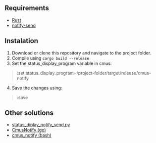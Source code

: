 ## Requirements
- [Rust](https://github.com/rust-lang/rust)
- [notify-send](https://ss64.com/bash/notify-send.html)

## Instalation
1. Download or clone this repository and navigate to the project folder.
2. Compile using `cargo build --release`
3. Set the status_display_program variable in cmus:
> :set status_display_program=/project-folder/target/release/cmus-notify
4. Save the changes using:
> :save

## Other solutions
- [status_diplay_notify_send.py](https://github.com/cmus/cmus/wiki/status_diplay_notify_send.py)
- [CmusNotify (go)](https://github.com/sebojanko/CmusNotify)
- [cmus_notify (bash)](https://gist.github.com/VonHeikemen/1eb9c0f9edef923100fbab41a65049a2)
